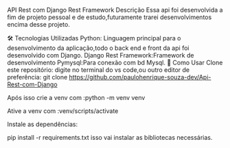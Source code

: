 API Rest com Django Rest Framework
Descrição
Essa api foi desenvolvida a fim de projeto pessoal e de estudo,futuramente trarei desenvolvimentos encima desse projeto.

🛠️ Tecnologias Utilizadas
Python: Linguagem principal para o desenvolvimento da aplicação,todo o back end e front da api foi desenvolvido com Django.
Django Rest Framework:Framework de desenvolvimento
Pymysql:Para conexão com bd Mysql.
🚀 Como Usar
Clone este repositório:
digite no terminal do vs code,ou outro editor de preferência: git clone https://github.com/paulohenrique-souza-dev/Api-Rest-com-Django

Após isso crie a venv com :python -m venv venv

Ative a venv com :venv/scripts/activate

Instale as dependências:

pip install -r requirements.txt  isso vai instalar as bibliotecas necessárias.




